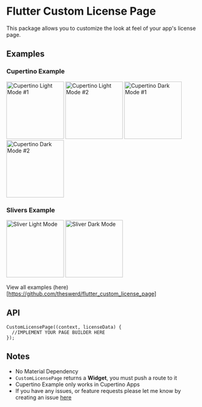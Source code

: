 # Flutter Custom License Page
This package allows you to customize the look at feel of your app's license page.

## Examples
### Cupertino Example
<img src="https://github.com/theswerd/flutter_custom_license_page/blob/main/screenshots/cupertino_light_mode.png?raw=true" height="150px" alt="Cupertino Light Mode #1">
<img src="https://github.com/theswerd/flutter_custom_license_page/blob/main/screenshots/cupertino_light_mode_2.png?raw=true" height="150px" alt="Cupertino Light Mode #2">
<img src="https://github.com/theswerd/flutter_custom_license_page/blob/main/screenshots/cupertino_dark_mode.png?raw=true" height="150px" alt="Cupertino Dark Mode #1">
<img src="https://github.com/theswerd/flutter_custom_license_page/blob/main/screenshots/cupertino_dark_mode_2.png?raw=true" height="150px" alt="Cupertino Dark Mode #2">

### Slivers Example
<img src="https://github.com/theswerd/flutter_custom_license_page/blob/main/screenshots/sliver_light_mode.png?raw=true" height="150px" alt="Sliver Light Mode">
<img src="https://github.com/theswerd/flutter_custom_license_page/blob/main/screenshots/sliver_dark_mode.png?raw=true" height="150px" alt="Sliver Dark Mode">

View all examples (here)[https://github.com/theswerd/flutter_custom_license_page]


## API

```
CustomLicensePage((context, licenseData) {
  //IMPLEMENT YOUR PAGE BUILDER HERE
});
```

## Notes

 * No Material Dependency
 * `CustomLicensePage` returns a **Widget**, you must push a route to it
 * Cupertino Example only works in Cupertino Apps
 * If you have any issues, or feature requests please let me know by creating an issue [here](https://github.com/theswerd/flutter_custom_license_page/issues/new)

